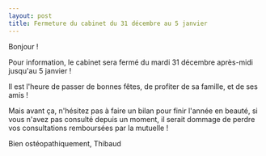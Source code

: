 ```yaml
---
layout: post
title: Fermeture du cabinet du 31 décembre au 5 janvier
---
```


Bonjour !

Pour information, le cabinet sera fermé du mardi 31 décembre après-midi jusqu'au 5 janvier !

Il est l'heure de passer de bonnes fêtes, de profiter de sa famille, et de ses amis !

Mais avant ça, n'hésitez pas à faire un bilan pour finir l'année en beauté, si vous n'avez pas consulté depuis un moment, il serait dommage de perdre vos consultations remboursées par la mutuelle !

Bien ostéopathiquement,
Thibaud
